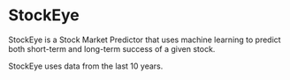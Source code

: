 # StockEye

StockEye is a Stock Market Predictor that uses machine learning to predict 
both short-term and long-term success of a given stock.


StockEye uses data from the last 10 years.
